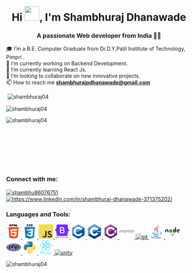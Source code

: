 

<!---
Shambhuraj04/Shambhuraj04 is a ✨ special ✨ repository because its `README.md` (this file) appears on your GitHub profile.
You can click the Preview link to take a look at your changes.
--->
<h1 align="center">Hi <img style="width: 40px; height: 40px;" src="https://cdn3.emoji.gg/emojis/wavegif_1860.gif" alt="">, I'm Shambhuraj Dhanawade</h1>
<h3 align="center">A passionate Web developer from India 🧑‍💻</h3>



🎓 I’m a B.E. Computer Graduate from Dr.D.Y.Patil Institute of Technology, Pimpri .<br>
🔭 I’m currently working on Backend Development.<br>
🌱 I’m currently learning React Js.<br>
💞️ I’m looking to collaborate on new innovative projects.<br>
📫 How to reach me **shambhurajpdhanawade@gmail.com** <br>
<div>
<p>&nbsp;<img align="center" src="https://github-readme-stats.vercel.app/api?username=shambhuraj04&show_icons=true&locale=en" alt="shambhuraj04" /></p>

<p><img align="center" src="https://github-readme-streak-stats.herokuapp.com/?user=shambhuraj04&" alt="shambhuraj04" /></p>

<p ><img align="left" src="https://github-readme-stats.vercel.app/api/top-langs?username=shambhuraj04&show_icons=true&locale=en&layout=compact" alt="shambhuraj04" /></p><br><br><br><br><br><br><br><br>
</div>
<div>
<h3 align="left">Connect with me:</h3>
<p align="left">
<a href="https://twitter.com/shambhu86076751" target="blank"><img align="center" src="https://raw.githubusercontent.com/rahuldkjain/github-profile-readme-generator/master/src/images/icons/Social/twitter.svg" alt="shambhu86076751" height="30" width="40" /></a>
<a href="https://linkedin.com/in/https://www.linkedin.com/in/shambhuraj-dhanawade-371375202/" target="blank"><img align="center" src="https://raw.githubusercontent.com/rahuldkjain/github-profile-readme-generator/master/src/images/icons/Social/linked-in-alt.svg" alt="https://www.linkedin.com/in/shambhuraj-dhanawade-371375202/" height="30" width="40" /></a>
</p>
</div>
<h3 align="left">Languages and Tools:</h3>
<p align="left">
  <a href="https://www.w3.org/html/" target="_blank" rel="noreferrer"> <img src="https://raw.githubusercontent.com/devicons/devicon/master/icons/html5/html5-original-wordmark.svg" alt="html5" width="40" height="40"/> </a><a href="https://www.w3schools.com/css/" target="_blank" rel="noreferrer"> <img src="https://raw.githubusercontent.com/devicons/devicon/master/icons/css3/css3-original-wordmark.svg" alt="css3" width="40" height="40"/> </a>
  </a> <a href="https://developer.mozilla.org/en-US/docs/Web/JavaScript" target="_blank" rel="noreferrer"> <img src="https://raw.githubusercontent.com/devicons/devicon/master/icons/javascript/javascript-original.svg" alt="javascript" width="40" height="40"/><a href="https://getbootstrap.com" target="_blank" rel="noreferrer"> <img src="https://raw.githubusercontent.com/devicons/devicon/master/icons/bootstrap/bootstrap-plain-wordmark.svg" alt="bootstrap" width="40" height="40"/> </a> 
  <a href="https://www.cprogramming.com/" target="_blank" rel="noreferrer"> <img src="https://raw.githubusercontent.com/devicons/devicon/master/icons/c/c-original.svg" alt="c" width="40" height="40"/> </a> 
  <a href="https://www.w3schools.com/cpp/" target="_blank" rel="noreferrer"> <img src="https://raw.githubusercontent.com/devicons/devicon/master/icons/cplusplus/cplusplus-original.svg" alt="cplusplus" width="40" height="40"/> </a> 
  <a href="https://www.w3schools.com/cs/" target="_blank" rel="noreferrer"> <img src="https://raw.githubusercontent.com/devicons/devicon/master/icons/csharp/csharp-original.svg" alt="csharp" width="40" height="40"/> </a>
  <a href="https://expressjs.com" target="_blank" rel="noreferrer"> <img src="https://raw.githubusercontent.com/devicons/devicon/master/icons/express/express-original-wordmark.svg" alt="express" width="40" height="40"/> </a> 
  <a href="https://git-scm.com/" target="_blank" rel="noreferrer"> <img src="https://www.vectorlogo.zone/logos/git-scm/git-scm-icon.svg" alt="git" width="40" height="40"/> </a> 
  <a href="https://www.java.com" target="_blank" rel="noreferrer"> <img src="https://raw.githubusercontent.com/devicons/devicon/master/icons/java/java-original.svg" alt="java" width="40" height="40"/>  </a> <a href="https://nodejs.org" target="_blank" rel="noreferrer"> <img src="https://raw.githubusercontent.com/devicons/devicon/master/icons/nodejs/nodejs-original-wordmark.svg" alt="nodejs" width="40" height="40"/> </a> <a href="https://www.php.net" target="_blank" rel="noreferrer"> <img src="https://raw.githubusercontent.com/devicons/devicon/master/icons/php/php-original.svg" alt="php" width="40" height="40"/> </a> <a href="https://www.python.org" target="_blank" rel="noreferrer"> <img src="https://raw.githubusercontent.com/devicons/devicon/master/icons/python/python-original.svg" alt="python" width="40" height="40"/> </a> <a href="https://reactjs.org/" target="_blank" rel="noreferrer"> <img src="https://raw.githubusercontent.com/devicons/devicon/master/icons/react/react-original-wordmark.svg" alt="react" width="40" height="40"/> </a> <a href="https://unity.com/" target="_blank" rel="noreferrer"> <img src="https://www.vectorlogo.zone/logos/unity3d/unity3d-icon.svg" alt="unity" width="40" height="40"/> </a> </p>


<p align="left"> <img src="https://komarev.com/ghpvc/?username=shambhuraj04&label=Profile%20views&color=0e75b6&style=flat" alt="shambhuraj04" /> </p>
